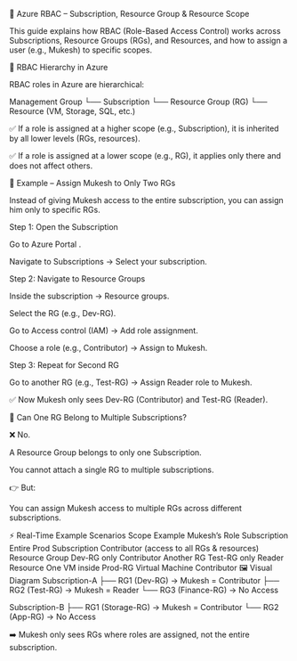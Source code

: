 📂 Azure RBAC – Subscription, Resource Group & Resource Scope

This guide explains how RBAC (Role-Based Access Control) works across Subscriptions, Resource Groups (RGs), and Resources, and how to assign a user (e.g., Mukesh) to specific scopes.

🔑 RBAC Hierarchy in Azure

RBAC roles in Azure are hierarchical:

Management Group
   └── Subscription
         └── Resource Group (RG)
               └── Resource (VM, Storage, SQL, etc.)


✅ If a role is assigned at a higher scope (e.g., Subscription), it is inherited by all lower levels (RGs, resources).

✅ If a role is assigned at a lower scope (e.g., RG), it applies only there and does not affect others.

🎯 Example – Assign Mukesh to Only Two RGs

Instead of giving Mukesh access to the entire subscription, you can assign him only to specific RGs.

Step 1: Open the Subscription

Go to Azure Portal
.

Navigate to Subscriptions → Select your subscription.

Step 2: Navigate to Resource Groups

Inside the subscription → Resource groups.

Select the RG (e.g., Dev-RG).

Go to Access control (IAM) → Add role assignment.

Choose a role (e.g., Contributor) → Assign to Mukesh.

Step 3: Repeat for Second RG

Go to another RG (e.g., Test-RG) → Assign Reader role to Mukesh.

✅ Now Mukesh only sees Dev-RG (Contributor) and Test-RG (Reader).

🔗 Can One RG Belong to Multiple Subscriptions?

❌ No.

A Resource Group belongs to only one Subscription.

You cannot attach a single RG to multiple subscriptions.

👉 But:

You can assign Mukesh access to multiple RGs across different subscriptions.

⚡ Real-Time Example Scenarios
Scope	Example	Mukesh’s Role
Subscription	Entire Prod Subscription	Contributor (access to all RGs & resources)
Resource Group	Dev-RG only	Contributor
Another RG	Test-RG only	Reader
Resource	One VM inside Prod-RG	Virtual Machine Contributor
🖼️ Visual Diagram
Subscription-A
 ├── RG1 (Dev-RG) → Mukesh = Contributor
 ├── RG2 (Test-RG) → Mukesh = Reader
 └── RG3 (Finance-RG) → No Access

Subscription-B
 ├── RG1 (Storage-RG) → Mukesh = Contributor
 └── RG2 (App-RG) → No Access


➡️ Mukesh only sees RGs where roles are assigned, not the entire subscription.
